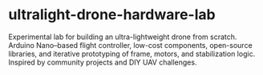 # ultralight-drone-hardware-lab
Experimental lab for building an ultra-lightweight drone from scratch. Arduino Nano–based flight controller, low-cost components, open-source libraries, and iterative prototyping of frame, motors, and stabilization logic. Inspired by community projects and DIY UAV challenges.
